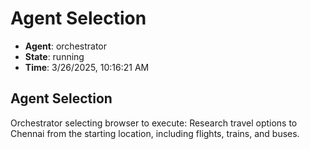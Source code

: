 # Agent Selection

- **Agent**: orchestrator
- **State**: running
- **Time**: 3/26/2025, 10:16:21 AM

## Agent Selection

Orchestrator selecting browser to execute: Research travel options to Chennai from the starting location, including flights, trains, and buses.

